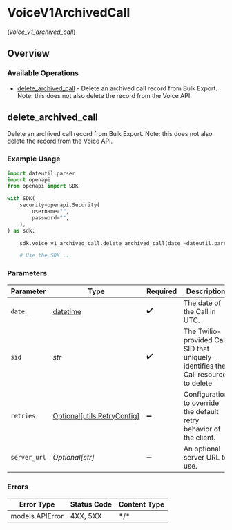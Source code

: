 # VoiceV1ArchivedCall
(*voice_v1_archived_call*)

## Overview

### Available Operations

* [delete_archived_call](#delete_archived_call) - Delete an archived call record from Bulk Export. Note: this does not also delete the record from the Voice API.

## delete_archived_call

Delete an archived call record from Bulk Export. Note: this does not also delete the record from the Voice API.

### Example Usage

```python
import dateutil.parser
import openapi
from openapi import SDK

with SDK(
    security=openapi.Security(
        username="",
        password="",
    ),
) as sdk:

    sdk.voice_v1_archived_call.delete_archived_call(date_=dateutil.parser.parse("2024-07-27").date(), sid="<id>")

    # Use the SDK ...

```

### Parameters

| Parameter                                                                         | Type                                                                              | Required                                                                          | Description                                                                       |
| --------------------------------------------------------------------------------- | --------------------------------------------------------------------------------- | --------------------------------------------------------------------------------- | --------------------------------------------------------------------------------- |
| `date_`                                                                           | [datetime](https://docs.python.org/3/library/datetime.html#datetime-objects)      | :heavy_check_mark:                                                                | The date of the Call in UTC.                                                      |
| `sid`                                                                             | *str*                                                                             | :heavy_check_mark:                                                                | The Twilio-provided Call SID that uniquely identifies the Call resource to delete |
| `retries`                                                                         | [Optional[utils.RetryConfig]](../../models/utils/retryconfig.md)                  | :heavy_minus_sign:                                                                | Configuration to override the default retry behavior of the client.               |
| `server_url`                                                                      | *Optional[str]*                                                                   | :heavy_minus_sign:                                                                | An optional server URL to use.                                                    |

### Errors

| Error Type      | Status Code     | Content Type    |
| --------------- | --------------- | --------------- |
| models.APIError | 4XX, 5XX        | \*/\*           |
